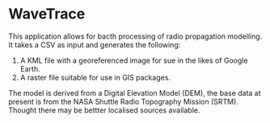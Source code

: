 # WaveTrace #

This application allows for bacth processing of radio propagation modelling.  It takes a CSV as input and generates the following:

1. A KML file with a georeferenced image for sue in the likes of Google Earth.
2. A raster file suitable for use in GIS packages.

The model is derived from a Digital Elevation Model (DEM), the base data at present is from the NASA Shuttle Radio Topography Mission (SRTM).  Thought there may be bettter localised sources available.



